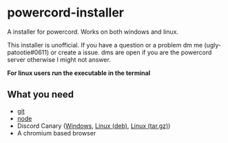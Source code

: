 # powercord-installer
A installer for powercord. Works on both windows and linux.

This installer is unofficial. If you have a question or a problem dm me (ugly-patootie#0611) or create a issue. dms are open if you are the powercord server otherwise I might not answer.
 
**For linux users run the executable in the terminal**
 
 ## What you need
- [git](https://git-scm.com/downloads) 
- [node](https://nodejs.org/en/)
- Discord Canary ([Windows](https://discord.com/api/download/canary?platform=win), [Linux (deb)](https://discord.com/api/download/canary?platform=linux), [Linux (tar.gz)](https://discord.com/api/download/canary?platform=linux&format=tar.gz))
- A chromium based browser
